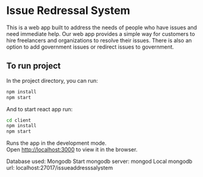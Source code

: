 # Issue Redressal System

This is a web app built to address the needs of people who have issues and need immediate help. Our web app provides a simple way for customers to hire freelancers and organizations to resolve their issues. There is also an option to add government issues or redirect issues to government.

## To run project

In the project directory, you can run:

```sh
npm install
npm start
```

And to start react app run:

```sh
cd client
npm install
npm start
```

Runs the app in the development mode.<br>
Open [http://localhost:3000](http://localhost:3000) to view it in the browser.

Database used: Mongodb 
Start mongodb server: mongod
Local mongodb url: localhost:27017/issueaddresssalystem